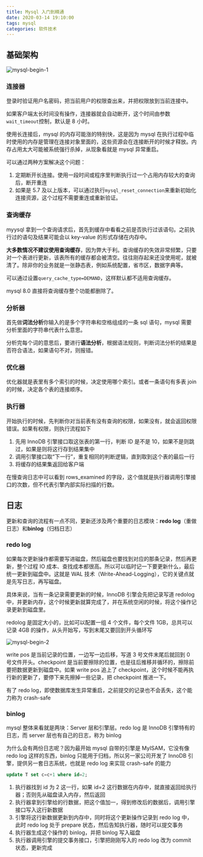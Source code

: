 ```yaml
---
title: Mysql 入门到精通
date: 2020-03-14 19:10:00
tags: mysql
categories: 软件技术
---
```


## 基础架构

![mysql-begin-1](https://cdn.jsdelivr.net/gh/goldsubmarine/cdn@master/blog/mysql-begin-1.png)

### 连接器

登录时验证用户名密码，把当前用户的权限查出来，并把权限放到当前连接中。

如果客户端太长时间没有操作，连接器就会自动断开，这个时间由参数`wait_timeout`控制，默认是 8 小时。

使用长连接后，mysql 的内存可能涨的特别快，这是因为 mysql 在执行过程中临时使用的内存是管理在连接对象里面的，这些资源会在连接断开的时候才释放。内存占用太大可能被系统强行杀掉，从现象看就是 mysql 异常重启。

可以通过两种方案解决这个问题：

1. 定期断开长连接。使用一段时间或程序里判断执行过一个占用内存较大的查询后，断开重连
2. 如果是 5.7 及以上版本，可以通过执行`mysql_reset_connection`来重新初始化连接资源，这个过程不需要重连或重新验证。

### 查询缓存

myysql 拿到一个查询请求后，首先到缓存中看看之前是否执行过该语句。之前执行过的语句及结果可能会以 key-value 的形式存储在内存中。

**大多数情况不建议使用查询缓存**，因为弊大于利。查询缓存的失效非常频繁，只要对一个表进行更新，该表所有的缓存都会被清空。往往刚存起来还没使用呢，就被清了。除非你的业务就是一张静态表，例如系统配置，省市区，数据字典等。

可以通过设置`query_cache_type=DEMAND`，这样默认都不适用查询缓存。

mysql 8.0 直接将查询缓存整个功能都删除了。

### 分析器

首先做**词法分析**你输入的是多个字符串和空格组成的一条 sql 语句，mysql 需要分析里面的字符串代表什么意思。

分析完每个词的意思后，要进行**语法分析**，根据语法规则，判断词法分析的结果是否符合语法，如果语句不对，则报错。

### 优化器

优化器就是表里有多个索引的时候，决定使用哪个索引。或者一条语句有多表 join 的时候，决定各个表的连接顺序。

### 执行器

开始执行的时候，先判断你对当前表有没有查询的权限，如果没有，就会返回权限错误。如果有权限，则执行流程如下

1. 先用 InnoDB 引擎接口取这张表的第一行，判断 ID 是不是 10，如果不是则跳过，如果是则将这行存到结果集中
2. 调用引擎接口取“下一行”，重复相同的判断逻辑，直到取到这个表的最后一行
3. 将缓存的结果集返回给客户端

在慢查询日志中可以看到 rows_examined 的字段，这个值就是执行器调用引擎接口的次数，但不代表引擎内部实际扫描的行数。

## 日志

更新和查询的流程有一点不同，更新还涉及两个重要的日志模块：**redo log**（重做日志）和**binlog**（归档日志）

### redo log

如果每次更新操作都需要写进磁盘，然后磁盘也要找到对应的那条记录，然后再更新，整个过程 IO 成本、查找成本都很高。所以可以临时记一下要更新什么，最后统一更新到磁盘中。这就是 WAL 技术（Write-Ahead-Logging），它的关键点就是先写日志，再写磁盘。

具体来说，当有一条记录需要更新的时候，InnoDB 引擎会先把记录写道 redolog 中，并更新内存，这个时候更新就算完成了，并在系统空闲的时候，将这个操作记录更新到磁盘里。

redolog 是固定大小的，比如可以配置一组 4 个文件，每个文件 1GB，总共可以记录 4GB 的操作，从头开始写，写到末尾又要回到开头循环写

![mysql-begin-2](https://cdn.jsdelivr.net/gh/goldsubmarine/cdn@master/blog/mysql-begin-2.png)

write pos 是当前记录的位置，一边写一边后移，写道 3 号文件末尾后就回到 0 号文件开头。checkpoint 是当前要擦除的位置，也是往后推移并循环的，擦除前要把数据更新到磁盘中。如果 write pos 追上了 checkpoint，这个时候不能再执行新的更新了，要停下来先擦掉一些记录，把 checkpoint 推进一下。

有了 redo log，即使数据库发生异常重启，之前提交的记录也不会丢失，这个能力称为 crash-safe

### binlog

mysql 整体来看就是两块：Server 层和引擎层。redo log 是 InnoDB 引擎特有的日志，而 server 层也有自己的日志，称为 binlog

为什么会有两份日志呢？因为最开始 mysql 自带的引擎是 MyISAM，它没有像 redo log 这样的东西，binlog 只能用于归档，所以另一家公司开发了 InnoDB 引擎，提供另一套日志系统，也就是 redo log 来实现 crash-safe 的能力

```sql
update T set c=c+1 where id=2;
```

1. 执行器找到 id 为 2 这一行，如果 id=2 这行数据在内存中，就直接返回给执行器；否则先从磁盘读入内存，然后返回
2. 执行器拿到引擎给的行数据，把这个值加一，得到修改后的数据后，调用引擎接口写入这行新数据
3. 引擎将这行新数据更新到内存中，同时将这个更新操作记录到 redo log 中，此时 redo log 处于 prepare 状态，然后告知执行器，随时可以提交事务
4. 执行器生成这个操作的 binlog，并把 binlog 写入磁盘
5. 执行器调用引擎的提交事务接口，引擎把刚刚写入的 redo log 改为 commit 状态，更新完成
